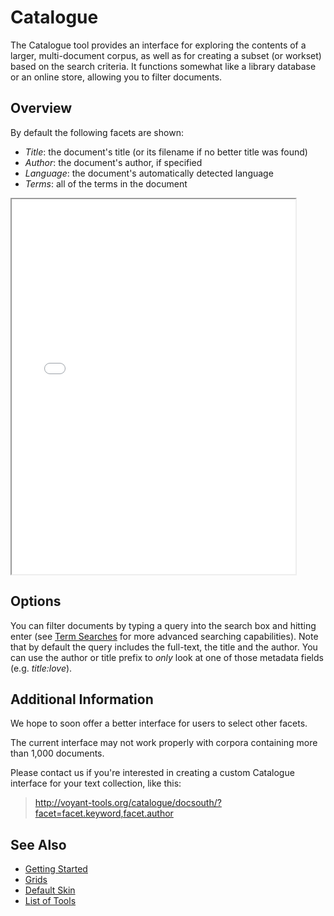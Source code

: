 # Catalogue

The Catalogue tool provides an interface for exploring the contents of a larger, multi-document corpus, as well as for creating a subset (or workset) based on the search criteria. It functions somewhat like a library database or an online store, allowing you to filter documents.

## Overview

By default the following facets are shown:

- *Title*: the document's title (or its filename if no better title was found)
- *Author*: the document's author, if specified
- *Language*: the document's automatically detected language 
- *Terms*: all of the terms in the document

<iframe src="../tool/Catalogue/?corpus=austen" style="width: 90%; height: 600px;"></iframe>

## Options

You can filter documents  by typing a query into the search box and hitting enter (see [Term Searches](#!/guide/search) for more advanced searching capabilities). Note that by default the query includes the full-text, the title and the author. You can use the author or title prefix to *only* look at one of those metadata fields (e.g. _title:love_).

## Additional Information

We hope to soon offer a better interface for users to select other facets.

The current interface may not work properly with corpora containing more than 1,000 documents.

Please contact us if you're interested in creating a custom Catalogue interface for your text collection, like this:

<blockquote><a href="http://voyant-tools.org/catalogue/docsouth/?facet=facet.keyword,facet.author">http://voyant-tools.org/catalogue/docsouth/?facet=facet.keyword,facet.author</a></blockquote>

## See Also

- [Getting Started](#!/guide/start)
- [Grids](#!/guide/grids)
- [Default Skin](#!/guide/skins-section-default-skin)
- [List of Tools](#!/guide/tools)